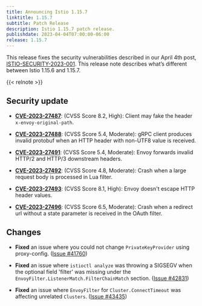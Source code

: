 ```yaml
---
title: Announcing Istio 1.15.7
linktitle: 1.15.7
subtitle: Patch Release
description: Istio 1.15.7 patch release.
publishdate: 2023-04-04T07:00:00-06:00
release: 1.15.7
---
```


This release fixes the security vulnerabilities described in our April 4th post, [ISTIO-SECURITY-2023-001](/pt-br/news/security/istio-security-2023-001).
This release note describes what’s different between Istio 1.15.6 and 1.15.7.

{{< relnote >}}

## Security update

- __[CVE-2023-27487](https://github.com/envoyproxy/envoy/security/advisories/GHSA-5375-pq35-hf2g)__: (CVSS Score 8.2, High):
Client may fake the header `x-envoy-original-path`.

- __[CVE-2023-27488](https://github.com/envoyproxy/envoy/security/advisories/GHSA-9g5w-hqr3-w2ph)__: (CVSS Score 5.4, Moderate):
gRPC client produces invalid protobuf when an HTTP header with non-UTF8 value is received.

- __[CVE-2023-27491](https://github.com/envoyproxy/envoy/security/advisories/GHSA-5jmv-cw9p-f9rp)__: (CVSS Score 5.4, Moderate):
Envoy forwards invalid HTTP/2 and HTTP/3 downstream headers.

- __[CVE-2023-27492](https://github.com/envoyproxy/envoy/security/advisories/GHSA-wpc2-2jp6-ppg2)__: (CVSS Score 4.8, Moderate):
Crash when a large request body is processed in Lua filter.

- __[CVE-2023-27493](https://github.com/envoyproxy/envoy/security/advisories/GHSA-w5w5-487h-qv8q)__: (CVSS Score 8.1, High):
Envoy doesn't escape HTTP header values.

- __[CVE-2023-27496](https://github.com/envoyproxy/envoy/security/advisories/GHSA-j79q-2g66-2xv5)__: (CVSS Score 6.5, Moderate):
Crash when a redirect url without a state parameter is received in the OAuth filter.

## Changes

- **Fixed** an issue where you could not change `PrivateKeyProvider` using proxy-config.
  ([Issue #41760](https://github.com/istio/istio/issues/41760))

- **Fixed** an issue where `istioctl analyze` was throwing a SIGSEGV when the optional field 'filter'
was missing under the `EnvoyFilter.ListenerMatch.FilterChainMatch` section.
  ([Issue #42831](https://github.com/istio/istio/issues/42831))

- **Fixed** an issue where `EnvoyFilter` for `Cluster.ConnectTimeout` was affecting unrelated `Clusters`.
  ([Issue #43435](https://github.com/istio/istio/issues/43435))
